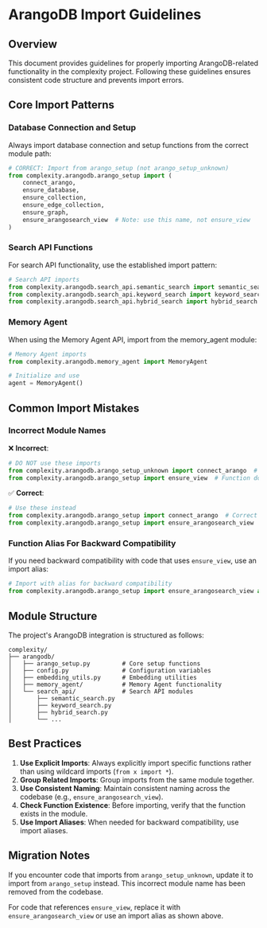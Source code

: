 # ArangoDB Import Guidelines

## Overview

This document provides guidelines for properly importing ArangoDB-related functionality in the complexity project. Following these guidelines ensures consistent code structure and prevents import errors.

## Core Import Patterns

### Database Connection and Setup

Always import database connection and setup functions from the correct module path:

```python
# CORRECT: Import from arango_setup (not arango_setup_unknown)
from complexity.arangodb.arango_setup import (
    connect_arango,
    ensure_database,
    ensure_collection,
    ensure_edge_collection,
    ensure_graph,
    ensure_arangosearch_view  # Note: use this name, not ensure_view
)
```

### Search API Functions

For search API functionality, use the established import pattern:

```python
# Search API imports
from complexity.arangodb.search_api.semantic_search import semantic_search
from complexity.arangodb.search_api.keyword_search import keyword_search
from complexity.arangodb.search_api.hybrid_search import hybrid_search
```

### Memory Agent

When using the Memory Agent API, import from the memory_agent module:

```python
# Memory Agent imports
from complexity.arangodb.memory_agent import MemoryAgent

# Initialize and use
agent = MemoryAgent()
```

## Common Import Mistakes

### Incorrect Module Names

❌ **Incorrect**:
```python
# DO NOT use these imports
from complexity.arangodb.arango_setup_unknown import connect_arango  # Wrong module name
from complexity.arangodb.arango_setup import ensure_view  # Function doesn't exist
```

✅ **Correct**:
```python
# Use these instead
from complexity.arangodb.arango_setup import connect_arango  # Correct module name
from complexity.arangodb.arango_setup import ensure_arangosearch_view  # Correct function name
```

### Function Alias For Backward Compatibility

If you need backward compatibility with code that uses `ensure_view`, use an import alias:

```python
# Import with alias for backward compatibility
from complexity.arangodb.arango_setup import ensure_arangosearch_view as ensure_view
```

## Module Structure

The project's ArangoDB integration is structured as follows:

```
complexity/
├── arangodb/
│   ├── arango_setup.py         # Core setup functions
│   ├── config.py               # Configuration variables
│   ├── embedding_utils.py      # Embedding utilities
│   ├── memory_agent/           # Memory Agent functionality
│   └── search_api/             # Search API modules
│       ├── semantic_search.py
│       ├── keyword_search.py
│       ├── hybrid_search.py
│       └── ...
```

## Best Practices

1. **Use Explicit Imports**: Always explicitly import specific functions rather than using wildcard imports (`from x import *`).
2. **Group Related Imports**: Group imports from the same module together.
3. **Use Consistent Naming**: Maintain consistent naming across the codebase (e.g., `ensure_arangosearch_view`).
4. **Check Function Existence**: Before importing, verify that the function exists in the module.
5. **Use Import Aliases**: When needed for backward compatibility, use import aliases.

## Migration Notes

If you encounter code that imports from `arango_setup_unknown`, update it to import from `arango_setup` instead. This incorrect module name has been removed from the codebase.

For code that references `ensure_view`, replace it with `ensure_arangosearch_view` or use an import alias as shown above.